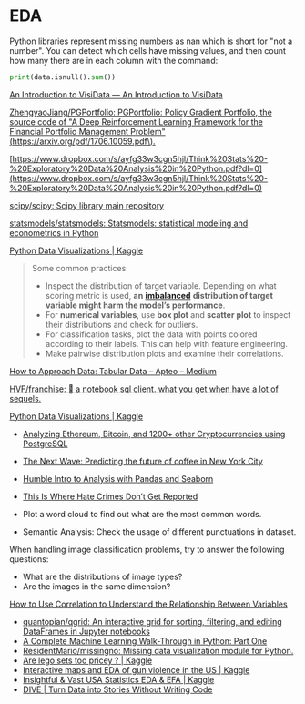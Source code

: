 # EDA

Python libraries represent missing numbers as nan which is short for "not a number". You can detect which cells have missing values, and then count how many there are in each column with the command:

```python
print(data.isnull().sum())
```



[An Introduction to VisiData — An Introduction to VisiData](https://jsvine.github.io/intro-to-visidata/)

[ZhengyaoJiang/PGPortfolio: PGPortfolio: Policy Gradient Portfolio, the source code of "A Deep Reinforcement Learning Framework for the Financial Portfolio Management Problem"\(https://arxiv.org/pdf/1706.10059.pdf\).](https://github.com/ZhengyaoJiang/PGPortfolio)

[https://www.dropbox.com/s/ayfg33w3cgn5hjl/Think%20Stats%20-%20Exploratory%20Data%20Analysis%20in%20Python.pdf?dl=0](https://www.dropbox.com/s/ayfg33w3cgn5hjl/Think%20Stats%20-%20Exploratory%20Data%20Analysis%20in%20Python.pdf?dl=0)

[scipy/scipy: Scipy library main repository](https://github.com/scipy/scipy)

[statsmodels/statsmodels: Statsmodels: statistical modeling and econometrics in Python](https://github.com/statsmodels/statsmodels)

[Python Data Visualizations \| Kaggle](https://www.kaggle.com/benhamner/python-data-visualizations)

> Some common practices:
>
> * Inspect the distribution of target variable. Depending on what scoring metric is used, **an** [**imbalanced**](http://ieeexplore.ieee.org/stamp/stamp.jsp?arnumber=5128907) **distribution of target variable might harm the model’s performance**.
> * For **numerical variables**, use **box plot** and **scatter plot** to inspect their distributions and check for outliers.
> * For classification tasks, plot the data with points colored according to their labels. This can help with feature engineering.
> * Make pairwise distribution plots and examine their correlations.

[How to Approach Data: Tabular Data – Apteo – Medium](https://medium.com/apteo/how-to-approach-data-tabular-data-326c94f0f274)

[HVF/franchise: 🍟 a notebook sql client. what you get when have a lot of sequels.](https://github.com/hvf/franchise)

[Python Data Visualizations \| Kaggle](https://www.kaggle.com/benhamner/python-data-visualizations)

* [Analyzing Ethereum, Bitcoin, and 1200+ other Cryptocurrencies using PostgreSQL](https://blog.timescale.com/analyzing-ethereum-bitcoin-and-1200-cryptocurrencies-using-postgresql-3958b3662e51)
* [The Next Wave: Predicting the future of coffee in New York City](https://medium.com/topos-ai/the-next-wave-predicting-the-future-of-coffee-in-new-york-city-23a0c5d62000)
* [Humble Intro to Analysis with Pandas and Seaborn](https://www.kaggle.com/crawford/humble-intro-to-analysis-with-pandas-and-seaborn/)
* [This Is Where Hate Crimes Don’t Get Reported](http://projects.propublica.org/graphics/hatecrime-map)



* Plot a word cloud to find out what are the most common words.
* Semantic Analysis: Check the usage of different punctuations in dataset.



When handling image classification problems, try to answer the following questions:

* What are the distributions of image types?
* Are the images in the same dimension?

[How to Use Correlation to Understand the Relationship Between Variables](https://machinelearningmastery.com/how-to-use-correlation-to-understand-the-relationship-between-variables/)



* [quantopian/qgrid: An interactive grid for sorting, filtering, and editing DataFrames in Jupyter notebooks](https://github.com/quantopian/qgrid)
* [A Complete Machine Learning Walk-Through in Python: Part One](https://towardsdatascience.com/a-complete-machine-learning-walk-through-in-python-part-one-c62152f39420)
* [ResidentMario/missingno: Missing data visualization module for Python.](https://github.com/ResidentMario/missingno)
* [Are lego sets too pricey ? \| Kaggle](https://www.kaggle.com/jonathanbouchet/are-lego-sets-too-pricey)
* [Interactive maps and EDA of gun violence in the US \| Kaggle](https://www.kaggle.com/erikbruin/interactive-maps-and-eda-of-gun-violence-in-the-us/notebook)
* [Insightful & Vast USA Statistics EDA & EFA \| Kaggle](https://www.kaggle.com/alexgeiger/insightful-vast-usa-statistics-eda-efa/notebook)
* [DIVE \| Turn Data into Stories Without Writing Code](https://dive.media.mit.edu/)

